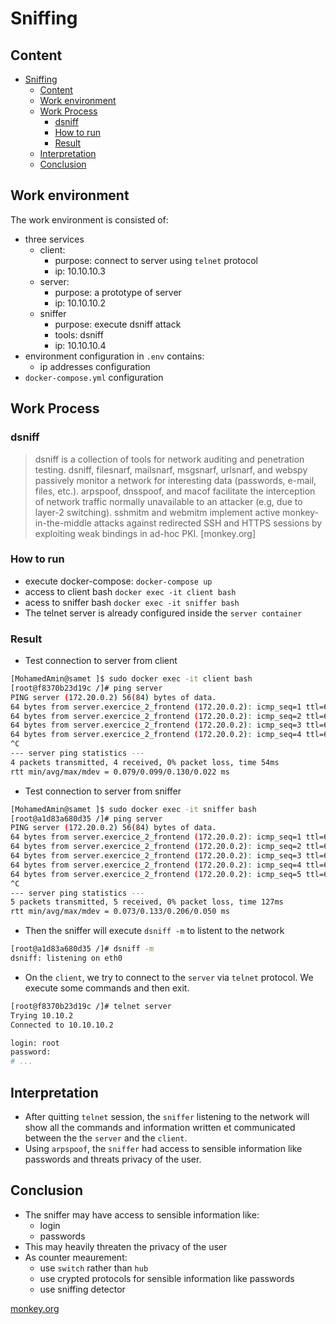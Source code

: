 # Sniffing

## Content
- [Sniffing](#sniffing)
  - [Content](#content)
  - [Work environment](#work-environment)
  - [Work Process](#work-process)
    - [dsniff](#dsniff)
    - [How to run](#how-to-run)
    - [Result](#result)
  - [Interpretation](#interpretation)
  - [Conclusion](#conclusion)

## Work environment
The work environment is consisted of:
- three services
  - client:
    - purpose: connect to server using `telnet` protocol
    - ip: 10.10.10.3
  - server:
    - purpose: a prototype of server
    - ip: 10.10.10.2
  - sniffer
    - purpose: execute dsniff attack
    - tools: dsniff
    - ip: 10.10.10.4
- environment configuration in `.env` contains:
  - ip addresses configuration
- `docker-compose.yml` configuration

## Work Process
### dsniff
> dsniff is a collection of tools for network auditing and penetration testing. dsniff, filesnarf, mailsnarf, msgsnarf, urlsnarf, and webspy passively monitor a network for interesting data (passwords, e-mail, files, etc.). arpspoof, dnsspoof, and macof facilitate the interception of network traffic normally unavailable to an attacker (e.g, due to layer-2 switching). sshmitm and webmitm implement active monkey-in-the-middle attacks against redirected SSH and HTTPS sessions by exploiting weak bindings in ad-hoc PKI. [monkey.org]

### How to run
- execute docker-compose: `docker-compose up`
- access to client bash `docker exec -it client bash`
- acess to sniffer bash `docker exec -it sniffer bash`
- The telnet server is already configured inside the `server container`

### Result
- Test connection to server from client
``` bash
[MohamedAmin@samet ]$ sudo docker exec -it client bash
[root@f8370b23d19c /]# ping server
PING server (172.20.0.2) 56(84) bytes of data.
64 bytes from server.exercice_2_frontend (172.20.0.2): icmp_seq=1 ttl=64 time=0.130 ms
64 bytes from server.exercice_2_frontend (172.20.0.2): icmp_seq=2 ttl=64 time=0.081 ms
64 bytes from server.exercice_2_frontend (172.20.0.2): icmp_seq=3 ttl=64 time=0.079 ms
64 bytes from server.exercice_2_frontend (172.20.0.2): icmp_seq=4 ttl=64 time=0.107 ms
^C
--- server ping statistics ---
4 packets transmitted, 4 received, 0% packet loss, time 54ms
rtt min/avg/max/mdev = 0.079/0.099/0.130/0.022 ms
```

- Test connection to server from sniffer
``` bash
[MohamedAmin@samet ]$ sudo docker exec -it sniffer bash
[root@a1d83a680d35 /]# ping server
PING server (172.20.0.2) 56(84) bytes of data.
64 bytes from server.exercice_2_frontend (172.20.0.2): icmp_seq=1 ttl=64 time=0.102 ms
64 bytes from server.exercice_2_frontend (172.20.0.2): icmp_seq=2 ttl=64 time=0.206 ms
64 bytes from server.exercice_2_frontend (172.20.0.2): icmp_seq=3 ttl=64 time=0.108 ms
64 bytes from server.exercice_2_frontend (172.20.0.2): icmp_seq=4 ttl=64 time=0.073 ms
64 bytes from server.exercice_2_frontend (172.20.0.2): icmp_seq=5 ttl=64 time=0.177 ms
^C
--- server ping statistics ---
5 packets transmitted, 5 received, 0% packet loss, time 127ms
rtt min/avg/max/mdev = 0.073/0.133/0.206/0.050 ms
```
- Then the sniffer will execute `dsniff -m` to listent to the network
``` bash
[root@a1d83a680d35 /]# dsniff -m
dsniff: listening on eth0
```
- On the `client`, we try to connect to the `server` via `telnet` protocol. We execute some commands and then exit.
``` bash
[root@f8370b23d19c /]# telnet server
Trying 10.10.2
Connected to 10.10.10.2

login: root
password:
# ...
```

## Interpretation
- After quitting `telnet` session, the `sniffer` listening to the network will show all the commands and information written et communicated between the the `server` and the `client`.
- Using `arpspoof`, the `sniffer` had access to sensible information like passwords and threats privacy of the user.

## Conclusion
- The sniffer may have access to sensible information like:
  - login
  - passwords
- This may heavily threaten the privacy of the user
- As counter meaurement:
  - use `switch` rather than `hub`
  - use crypted protocols for sensible information like passwords
  - use sniffing detector




[monkey.org](https://www.monkey.org/~dugsong/dsniff/)
